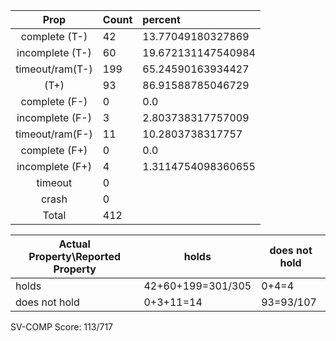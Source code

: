 
| Prop | Count | percent |
|:----:|:------|:--|
|complete   (T-)|42| 13.77049180327869 |
|incomplete (T-)|60|19.672131147540984 |
|timeout/ram(T-)|199|65.24590163934427 |
|           (T+)|93|86.91588785046729 |
|complete   (F-)|0|0.0 |
|incomplete (F-)|3|2.803738317757009 |
|timeout/ram(F-)|11|10.2803738317757 |
|complete   (F+)|0|0.0 |
|incomplete (F+)|4|1.3114754098360655 |
|timeout        |0| |
|crash          |0| |
|Total          |412| |

| Actual Property\Reported Property | holds | does not hold |
|------------------------------------|-------|---------------|
| holds | 42+60+199=301/305 | 0+4=4 |
| does not hold | 0+3+11=14 | 93=93/107 |

SV-COMP Score: 113/717

